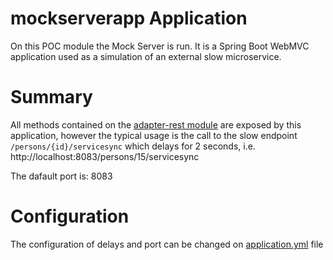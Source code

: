# mockserverapp Application

On this POC module the Mock Server is run.
It is a Spring Boot WebMVC application used as a simulation of an external slow microservice.

# Summary
All methods contained on the [adapter-rest module](../adapter-rest) are exposed by this application,
however the typical usage is the call to the slow endpoint `/persons/{id}/servicesync` which delays for 2 seconds, i.e. http://localhost:8083/persons/15/servicesync

The dafault port is: 8083

# Configuration
The configuration of delays and port can be changed on [application.yml](src/main/resources/application.yml) file
